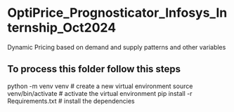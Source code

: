 # OptiPrice_Prognosticator_Infosys_Internship_Oct2024
Dynamic Pricing based on demand and supply patterns and other variables

## To process this folder follow this steps
python -m venv venv  # create a new virtual environment
source venv/bin/activate  # activate the virtual environment
pip install -r Requirements.txt  # install the dependencies

